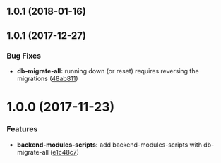 <a name="1.0.1"></a>
## 1.0.1 (2018-01-16)



<a name="1.0.1"></a>
## 1.0.1 (2017-12-27)


### Bug Fixes

* **db-migrate-all:** running down (or reset) requires reversing the migrations ([48ab811](https://github.com/orbiting/backend-modules/commit/48ab811))



<a name="1.0.0"></a>
# 1.0.0 (2017-11-23)


### Features

* **backend-modules-scripts:** add backend-modules-scripts with db-migrate-all ([e1c48c7](https://github.com/orbiting/backend-modules/commit/e1c48c7))




